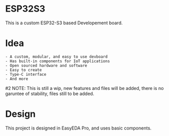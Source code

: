 # ESP32S3

This is a custom ESP32-S3 based Developement board.

# Idea
    - A custom, modular, and easy to use devboard
    - Has built-in components for IoT applications
    - Open sourced hardware and software
    - Easy to create
    - Type-C interface
    - And more

#2 NOTE: This is still a wip, new features and files will be added, there is no garuntee of stability, files still to be added.

# Design
This project is designed in EasyEDA Pro, and uses basic components.